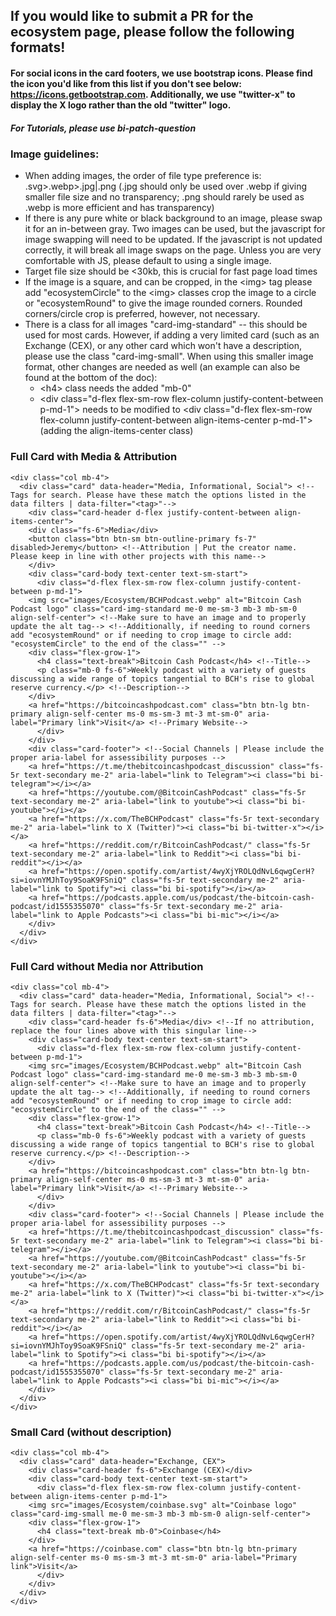 ## If you would like to submit a PR for the ecosystem page, please follow the following formats!

#### For social icons in the card footers, we use bootstrap icons. Please find the icon you'd like from this list if you don't see below: https://icons.getbootstrap.com. Additionally, we use "twitter-x" to display the X logo rather than the old "twitter" logo.
##### For Tutorials, please use bi-patch-question

### Image guidelines:
- When adding images, the order of file type preference is: .svg>.webp>.jpg|.png (.jpg should only be used over .webp if giving smaller file size and no transparency; .png should rarely be used as .webp is more efficient and has transparency)
- If there is any pure white or black background to an image, please swap it for an in-between gray. Two images can be used, but the javascript for image swapping will need to be updated. If the javascript is not updated correctly, it will break all image swaps on the page. Unless you are very comfortable with JS, please default to using a single image.
- Target file size should be <30kb, this is crucial for fast page load times
- If the image is a square, and can be cropped, in the \<img> tag please add "ecosystemCircle" to the \<img> classes crop the image to a circle or "ecosystemRound" to give the image rounded corners. Rounded corners/circle crop is preferred, however, not necessary.
- There is a class for all images "card-img-standard" -- this should be used for most cards. However, if adding a very limited card (such as an Exchange (CEX), or any other card which won't have a description, please use the class "card-img-small". When using this smaller image format, other changes are needed as well (an example can also be found at the bottom of the doc):
  - \<h4> class needs the added "mb-0"
  - \<div class="d-flex flex-sm-row flex-column justify-content-between p-md-1"> needs to be modified to \<div class="d-flex flex-sm-row flex-column justify-content-between align-items-center p-md-1"> (adding the align-items-center class)

### Full Card with Media & Attribution
```
<div class="col mb-4">
  <div class="card" data-header="Media, Informational, Social"> <!--Tags for search. Please have these match the options listed in the data filters | data-filter="<tag>"-->
    <div class="card-header d-flex justify-content-between align-items-center">
	<div class="fs-6">Media</div>
	<button class="btn btn-sm btn-outline-primary fs-7" disabled>Jeremy</button> <!--Attribution | Put the creator name. Please keep in line with other projects with this name-->
    </div>
    <div class="card-body text-center text-sm-start">
      <div class="d-flex flex-sm-row flex-column justify-content-between p-md-1">
	<img src="images/Ecosystem/BCHPodcast.webp" alt="Bitcoin Cash Podcast logo" class="card-img-standard me-0 me-sm-3 mb-3 mb-sm-0 align-self-center"> <!--Make sure to have an image and to properly update the alt tag--> <!--Additionally, if needing to round corners add "ecosystemRound" or if needing to crop image to circle add: "ecosystemCircle" to the end of the class="" -->
	<div class="flex-grow-1">
	  <h4 class="text-break">Bitcoin Cash Podcast</h4> <!--Title-->
	  <p class="mb-0 fs-6">Weekly podcast with a variety of guests discussing a wide range of topics tangential to BCH's rise to global reserve currency.</p> <!--Description-->
	</div>
	<a href="https://bitcoincashpodcast.com" class="btn btn-lg btn-primary align-self-center ms-0 ms-sm-3 mt-3 mt-sm-0" aria-label="Primary link">Visit</a> <!--Primary Website-->
      </div>
    </div>
    <div class="card-footer"> <!--Social Channels | Please include the proper aria-label for assessibility purposes -->
	<a href="https://t.me/thebitcoincashpodcast_discussion" class="fs-5r text-secondary me-2" aria-label="link to Telegram"><i class="bi bi-telegram"></i></a>
	<a href="https://youtube.com/@BitcoinCashPodcast" class="fs-5r text-secondary me-2" aria-label="link to youtube"><i class="bi bi-youtube"></i></a>
	<a href="https://x.com/TheBCHPodcast" class="fs-5r text-secondary me-2" aria-label="link to X (Twitter)"><i class="bi bi-twitter-x"></i></a>
	<a href="https://reddit.com/r/BitcoinCashPodcast/" class="fs-5r text-secondary me-2" aria-label="link to Reddit"><i class="bi bi-reddit"></i></a>
	<a href="https://open.spotify.com/artist/4wyXjYROLQdNvL6qwgCerH?si=iovnYMJhToy9SoaK9FSniQ" class="fs-5r text-secondary me-2" aria-label="link to Spotify"><i class="bi bi-spotify"></i></a>
	<a href="https://podcasts.apple.com/us/podcast/the-bitcoin-cash-podcast/id1555355070" class="fs-5r text-secondary me-2" aria-label="link to Apple Podcasts"><i class="bi bi-mic"></i></a>
    </div>
  </div>
</div>
```

### Full Card without Media nor Attribution
```
<div class="col mb-4">
  <div class="card" data-header="Media, Informational, Social"> <!--Tags for search. Please have these match the options listed in the data filters | data-filter="<tag>"-->
    <div class="card-header fs-6">Media</div> <!--If no attribution, replace the four lines above with this singular line-->
    <div class="card-body text-center text-sm-start">
      <div class="d-flex flex-sm-row flex-column justify-content-between p-md-1">
	<img src="images/Ecosystem/BCHPodcast.webp" alt="Bitcoin Cash Podcast logo" class="card-img-standard me-0 me-sm-3 mb-3 mb-sm-0 align-self-center"> <!--Make sure to have an image and to properly update the alt tag--> <!--Additionally, if needing to round corners add "ecosystemRound" or if needing to crop image to circle add: "ecosystemCircle" to the end of the class="" -->
	<div class="flex-grow-1">
	  <h4 class="text-break">Bitcoin Cash Podcast</h4> <!--Title-->
	  <p class="mb-0 fs-6">Weekly podcast with a variety of guests discussing a wide range of topics tangential to BCH's rise to global reserve currency.</p> <!--Description-->
	</div>
	<a href="https://bitcoincashpodcast.com" class="btn btn-lg btn-primary align-self-center ms-0 ms-sm-3 mt-3 mt-sm-0" aria-label="Primary link">Visit</a> <!--Primary Website-->
      </div>
    </div>
    <div class="card-footer"> <!--Social Channels | Please include the proper aria-label for assessibility purposes -->
	<a href="https://t.me/thebitcoincashpodcast_discussion" class="fs-5r text-secondary me-2" aria-label="link to Telegram"><i class="bi bi-telegram"></i></a>
	<a href="https://youtube.com/@BitcoinCashPodcast" class="fs-5r text-secondary me-2" aria-label="link to youtube"><i class="bi bi-youtube"></i></a>
	<a href="https://x.com/TheBCHPodcast" class="fs-5r text-secondary me-2" aria-label="link to X (Twitter)"><i class="bi bi-twitter-x"></i></a>
	<a href="https://reddit.com/r/BitcoinCashPodcast/" class="fs-5r text-secondary me-2" aria-label="link to Reddit"><i class="bi bi-reddit"></i></a>
	<a href="https://open.spotify.com/artist/4wyXjYROLQdNvL6qwgCerH?si=iovnYMJhToy9SoaK9FSniQ" class="fs-5r text-secondary me-2" aria-label="link to Spotify"><i class="bi bi-spotify"></i></a>
	<a href="https://podcasts.apple.com/us/podcast/the-bitcoin-cash-podcast/id1555355070" class="fs-5r text-secondary me-2" aria-label="link to Apple Podcasts"><i class="bi bi-mic"></i></a>
    </div>
  </div>
</div>
```

### Small Card (without description)
```
<div class="col mb-4">
  <div class="card" data-header="Exchange, CEX">
    <div class="card-header fs-6">Exchange (CEX)</div>
    <div class="card-body text-center text-sm-start">
      <div class="d-flex flex-sm-row flex-column justify-content-between align-items-center p-md-1">
	<img src="images/Ecosystem/coinbase.svg" alt="Coinbase logo" class="card-img-small me-0 me-sm-3 mb-3 mb-sm-0 align-self-center">
	<div class="flex-grow-1">
	  <h4 class="text-break mb-0">Coinbase</h4>
	</div>
	<a href="https://coinbase.com" class="btn btn-lg btn-primary align-self-center ms-0 ms-sm-3 mt-3 mt-sm-0" aria-label="Primary link">Visit</a>
      </div>
    </div>
  </div>
</div>
```
